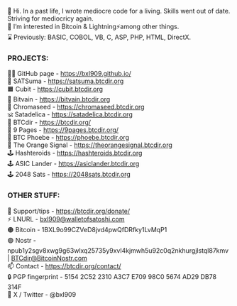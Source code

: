 👋 Hi. In a past life, I wrote mediocre code for a living. Skills went out of date. Striving for mediocricy again.  
👀 I’m interested in ₿itcoin & Lightning⚡among other things.  
⌛ Previously: BASIC, COBOL, VB, C, ASP, PHP, HTML, DirectX.  
### PROJECTS:  
🧑‍💻 GitHub page - https://bxl909.github.io/  
🍊 SATSuma - https://satsuma.btcdir.org  
🟧 Cubit - https://cubit.btcdir.org  
🦚 Bitvain - https://bitvain.btcdir.org  
🎨 Chromaseed - https://chromaseed.btcdir.org  
🕉️ Satadelica - https://satadelica.btcdir.org  
📂 BTCdir - https://btcdir.org/  
📃 9 Pages - https://9pages.btcdir.org/  
🐝 BTC Phoebe - https://phoebe.btcdir.org  
📰 The Orange Signal - https://theorangesignal.btcdir.org  
🕹️ Hashteroids - https://hashteroids.btcdir.org  
🕹️ ASIC Lander - https://asiclander.btcdir.org  
🕹️ 2048 Sats - https://2048sats.btcdir.org  
### OTHER STUFF:  
🧡 Support/tips - https://btcdir.org/donate/  
⚡ LNURL - bxl909@walletofsatoshi.com  
🟠 Bitcoin - 1BXL9o99CZVeD8jvd4pwQfDRfky1LvMqP1  
🟣 Nostr - npub1y2sgv8xwg9g63wlxq25735y9xvl4kjmwh5u92c0q2nkhurgjlstql87kmv | BTCdir@BitcoinNostr.com  
📫 Contact - https://btcdir.org/contact/  
🔒 PGP fingerprint - 5154 2C52 2310 A3C7 E709 98C0 5674 AD29 DB78 314F  
🐥 X / Twitter - @bxl909  





<!---
BXL909/BXL909 is a ✨ special ✨ repository because its `README.md` (this file) appears on your GitHub profile.
You can click the Preview link to take a look at your changes.
--->
